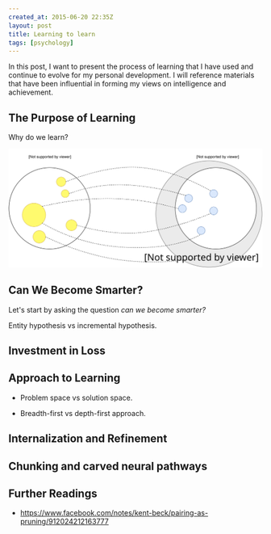 ```yaml
---
created_at: 2015-06-20 22:35Z
layout: post
title: Learning to learn
tags: [psychology]
---
```


In this post, I want to present the process of learning that I have used
and continue to evolve for my personal development. I will reference
materials that have been influential in forming my views on intelligence
and achievement.


## The Purpose of Learning

Why do we learn?

![](images/problem-vs-solution-space.svg)




## Can We Become Smarter?

Let's start by asking the question *can we become smarter?*

Entity hypothesis vs incremental hypothesis.


## Investment in Loss

## Approach to Learning

- Problem space vs solution space.

- Breadth-first vs depth-first approach.

## Internalization and Refinement

## Chunking and carved neural pathways


## Further Readings

- https://www.facebook.com/notes/kent-beck/pairing-as-pruning/912024212163777
